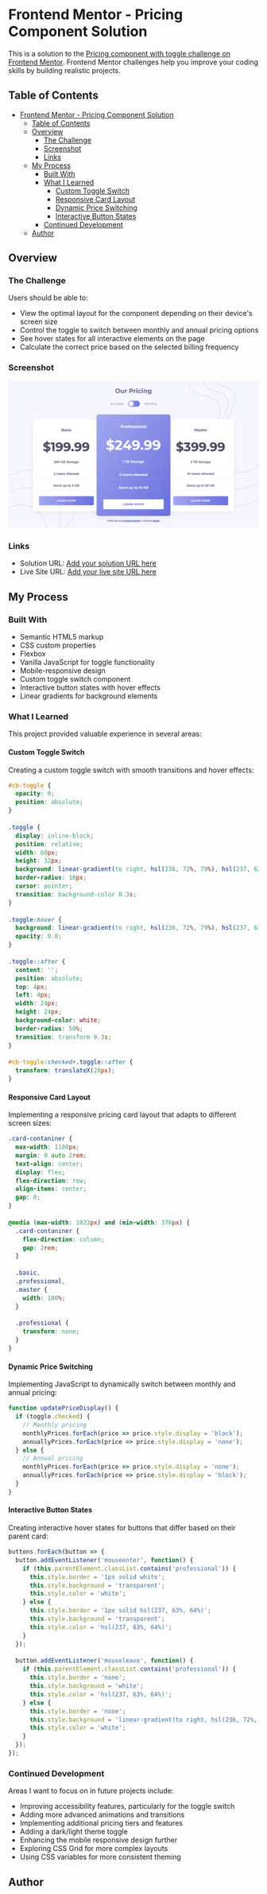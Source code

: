 # Frontend Mentor - Pricing Component Solution

This is a solution to the [Pricing component with toggle challenge on Frontend Mentor](https://www.frontendmentor.io/challenges/pricing-component-with-toggle-8vPwRMIC). Frontend Mentor challenges help you improve your coding skills by building realistic projects.

## Table of Contents

- [Frontend Mentor - Pricing Component Solution](#frontend-mentor---pricing-component-solution)
  - [Table of Contents](#table-of-contents)
  - [Overview](#overview)
    - [The Challenge](#the-challenge)
    - [Screenshot](#screenshot)
    - [Links](#links)
  - [My Process](#my-process)
    - [Built With](#built-with)
    - [What I Learned](#what-i-learned)
      - [Custom Toggle Switch](#custom-toggle-switch)
      - [Responsive Card Layout](#responsive-card-layout)
      - [Dynamic Price Switching](#dynamic-price-switching)
      - [Interactive Button States](#interactive-button-states)
    - [Continued Development](#continued-development)
  - [Author](#author)

## Overview

### The Challenge

Users should be able to:

- View the optimal layout for the component depending on their device's screen size
- Control the toggle to switch between monthly and annual pricing options
- See hover states for all interactive elements on the page
- Calculate the correct price based on the selected billing frequency

### Screenshot

![Pricing Component Screenshot](./Frontend%20Mentor%20|%20Pricing%20component%20with%20toggle.png)

### Links

- Solution URL: [Add your solution URL here]()
- Live Site URL: [Add your live site URL here]()

## My Process

### Built With

- Semantic HTML5 markup
- CSS custom properties
- Flexbox
- Vanilla JavaScript for toggle functionality
- Mobile-responsive design
- Custom toggle switch component
- Interactive button states with hover effects
- Linear gradients for background elements

### What I Learned

This project provided valuable experience in several areas:

#### Custom Toggle Switch

Creating a custom toggle switch with smooth transitions and hover effects:

```css
#cb-toggle {
  opacity: 0;
  position: absolute;
}

.toggle {
  display: inline-block;
  position: relative;
  width: 60px;
  height: 32px;
  background: linear-gradient(to right, hsl(236, 72%, 79%), hsl(237, 63%, 64%));
  border-radius: 16px;
  cursor: pointer;
  transition: background-color 0.3s;
}

.toggle:hover {
  background: linear-gradient(to right, hsl(236, 72%, 79%), hsl(237, 63%, 64%));
  opacity: 0.8;
}

.toggle::after {
  content: '';
  position: absolute;
  top: 4px;
  left: 4px;
  width: 24px;
  height: 24px;
  background-color: white;
  border-radius: 50%;
  transition: transform 0.3s;
}

#cb-toggle:checked+.toggle::after {
  transform: translateX(28px);
}
```

#### Responsive Card Layout

Implementing a responsive pricing card layout that adapts to different screen sizes:

```css
.card-contaniner {
  max-width: 1100px;
  margin: 0 auto 2rem;
  text-align: center;
  display: flex;
  flex-direction: row;
  align-items: center;
  gap: 0;
}

@media (max-width: 1023px) and (min-width: 376px) {
  .card-contaniner {
    flex-direction: column;
    gap: 2rem;
  }

  .basic,
  .professional,
  .master {
    width: 100%;
  }

  .professional {
    transform: none;
  }
}
```

#### Dynamic Price Switching

Implementing JavaScript to dynamically switch between monthly and annual pricing:

```javascript
function updatePriceDisplay() {
  if (toggle.checked) {
    // Monthly pricing
    monthlyPrices.forEach(price => price.style.display = 'block');
    annuallyPrices.forEach(price => price.style.display = 'none');
  } else {
    // Annual pricing
    monthlyPrices.forEach(price => price.style.display = 'none');
    annuallyPrices.forEach(price => price.style.display = 'block');
  }
}
```

#### Interactive Button States

Creating interactive hover states for buttons that differ based on their parent card:

```javascript
buttons.forEach(button => {
  button.addEventListener('mouseenter', function() {
    if (this.parentElement.classList.contains('professional')) {
      this.style.border = '1px solid white';
      this.style.background = 'transparent';
      this.style.color = 'white';
    } else {
      this.style.border = '1px solid hsl(237, 63%, 64%)';
      this.style.background = 'transparent';
      this.style.color = 'hsl(237, 63%, 64%)';
    }
  });
  
  button.addEventListener('mouseleave', function() {
    if (this.parentElement.classList.contains('professional')) {
      this.style.border = 'none';
      this.style.background = 'white';
      this.style.color = 'hsl(237, 63%, 64%)';
    } else {
      this.style.border = 'none';
      this.style.background = 'linear-gradient(to right, hsl(236, 72%, 79%), hsl(237, 63%, 64%))';
      this.style.color = 'white';
    }
  });
});
```

### Continued Development

Areas I want to focus on in future projects include:

- Improving accessibility features, particularly for the toggle switch
- Adding more advanced animations and transitions
- Implementing additional pricing tiers and features
- Adding a dark/light theme toggle
- Enhancing the mobile responsive design further
- Exploring CSS Grid for more complex layouts
- Using CSS variables for more consistent theming

## Author
